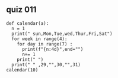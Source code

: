 ## quiz 011 
    def calendar(a):
      n = 1
      print(" sun,Mon,Tue,wed,Thur,Fri,Sat")
      for week in range(4):
        for day in range(7) :
          print(f"{n:4d}",end="")
          n+= 1
        print(" ")
      print(" " ,29,"",30,"",31)
    calendar(10)
